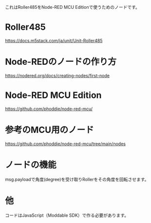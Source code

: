 これはRoller485をNode-RED MCU Editionで使うためのノードです。

# Roller485
https://docs.m5stack.com/ja/unit/Unit-Roller485

# Node-REDのノードの作り方
https://nodered.org/docs/creating-nodes/first-node

# Node-RED MCU Edition
https://github.com/phoddie/node-red-mcu/

# 参考のMCU用のノード
https://github.com/phoddie/node-red-mcu/tree/main/nodes


# ノードの機能
msg.payloadで角度(degree)を受け取りRollerをその角度を回転させます。

# 他
コードはJavaScript（Moddable SDK）で作る必要があります。

